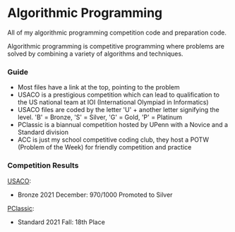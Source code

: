 # Algorithmic Programming
All of my algorithmic programming competition code and preparation code.

Algorithmic programming is competitive programming where problems are solved by combining a variety of algorithms and techniques.

### Guide
* Most files have a link at the top, pointing to the problem
* USACO is a prestigious competition which can lead to qualification to the US national team at IOI (International Olympiad in Informatics)
* USACO files are coded by the letter 'U' + another letter signifying the level. 'B' = Bronze, 'S' = Silver, 'G' = Gold, 'P' = Platinum
* PClassic is a biannual competition hosted by UPenn with a Novice and 
a Standard division
* ACC is just my school competitive coding club, they host a POTW (Problem of the Week) for friendly competition and practice

### Competition Results
[USACO](http://www.usaco.org/index.php):
* Bronze 2021 December: 970/1000 Promoted to Silver

[PClassic](https://pclassic.org):
* Standard 2021 Fall: 18th Place